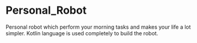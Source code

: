 # Personal_Robot
Personal robot which perform your morning tasks and makes your life a lot simpler.
Kotlin language is used completely to build the robot.
